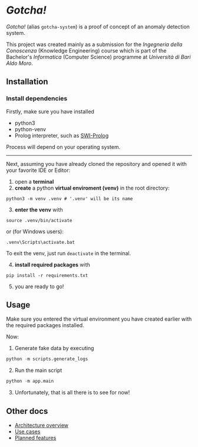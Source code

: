 # _Gotcha!_

*Gotcha!* (alias `gotcha-system`) is a proof of concept of an anomaly detection system.

This project was created mainly as a submission for the *Ingegneria della Conoscenza* (Knowledge Engineering) course which is part of the Bachelor's *Informatica* (Computer Science) programme at *Università di Bari Aldo Moro*.

## Installation

### Install dependencies

Firstly, make sure you have installed

- python3
- python-venv 
- Prolog interpreter, such as [SWI-Prolog](https://www.swi-prolog.org/Download.html)

Process will depend on your operating system.

---

Next, assuming you have already cloned the repository and opened it with your favorite IDE or Editor:

1. open a **terminal**
2. **create** a python **virtual enviroment (venv)** in the root directory:


```shell
python3 -m venv .venv # '.venv' will be its name
```

3. **enter the venv** with

```shell
source .venv/bin/activate
```

or (for Windows users):

```shell
.venv\Scripts\activate.bat
```

To exit the venv, just run `deactivate` in the terminal.

4. **install required packages** with

```shell
pip install -r requirements.txt
```

5. you are ready to go!

## Usage

Make sure you entered the virtual environment you have created earlier with the required packages installed.

Now:

1. Generate fake data by executing

```python
python -m scripts.generate_logs
```

2. Run the main script

```python
python -m app.main
```

3. Unfortunately, that is all there is to see for now!


## Other docs

- [Architecture overview](./docs/architecture.md)
- [Use cases](./docs/use-cases.md)
- [Planned features](./docs/todo.md)
